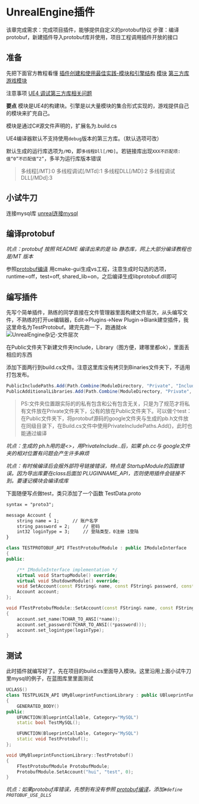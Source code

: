# UnrealEngine插件
该章完成需求：完成项目插件，能够提供自定义的protobuf协议
步骤：编译protobuf，新建插件导入protobuf库并使用，项目工程调用插件开放的接口
## 准备
先把下面官方教程看懂
[插件创建和使用最佳实践-模块和引擎结构](https://learn.unrealengine.com/course/2504894/module/5419430?moduletoken=UHxxnDLPW8TI4hATF7z-VjXcOoq6lY7968PN5GzFToXVmIfcqBSKFC8VUrzqw-K5&LPId=0)
[模块](https://docs.unrealengine.com/4.26/zh-CN/ProductionPipelines/BuildTools/UnrealBuildTool/ModuleFiles/)
[第三方库](https://docs.unrealengine.com/4.26/zh-CN/ProductionPipelines/BuildTools/UnrealBuildTool/ThirdPartyLibraries/)
[游戏模块](https://docs.unrealengine.com/4.26/zh-CN/ProgrammingAndScripting/GameplayArchitecture/Gameplay/)

注意事项
[UE4 调试第三方库相关问题](https://blog.csdn.net/mrbaolong/article/details/114947090)

**要点**
模块是UE4的构建块。引擎是以大量模块的集合形式实现的，游戏提供自己的模块来扩充自己。

模块是通过C#源文件声明的，扩展名为.build.cs

UE4编译器默认不支持使用`debug`版本的第三方库。（默认选项可改）

默认生成的运行库选项为`/MD`，即`多线程Dll[/MD]`。若链接库出现`XXX不匹配项: 值“0”不匹配值“2”`，多半为运行库版本错误
> 多线程[/MT]:0
多线程调试[/MTd]:1
多线程DLL[/MD]:2
多线程调试DLL[/MDd]:3

## 小试牛刀
连接mysql库 [unreal连接mysql](https://blog.csdn.net/shuizhidaoniaaa/article/details/120132778?spm=1001.2014.3001.5501)

## 编译protobuf

*坑点：protobuf 按照 README 编译出来的是 lib 静态库，网上大部分编译教程也是/MT 版本*

参照[protobuf编译](https://blog.csdn.net/shuizhidaoniaaa/article/details/119536343?spm=1001.2014.3001.5501)
用cmake-gui生成vs工程，注意生成时勾选的选项，runtime=off，test=off, shared_lib=on，之后编译生成libprotobuf.dll即可

## 编写插件
先写个简单插件，熟练的同学直接在文件管理器里面构建文件层次，从头编写文件，不熟练的打开ue编辑器，Edit->Plugins->New Plugin->Blank建空插件，我这里命名为TestProtobuf。建完先跑一下，跑通就ok
![UnrealEngine杂记-文件层次](Picture/UnrealEngine杂记-文件层次.png)

在Public文件夹下新建文件夹Include，Library（图方便，建哪里都ok），里面丢相应的东西

添加下面两行到build.cs文件。注意这里库没有拷贝到Binaries文件夹下，不适用打包发布。
```cs
PublicIncludePaths.Add(Path.Combine(ModuleDirectory, "Private", "Include"));
PublicAdditionalLibraries.Add(Path.Combine(ModuleDirectory, "Private", "Library", "libprotobuf.lib"));
```

> PS:文件夹位置跟实际的的私有包含和公有包含无关，只是为了规范才将私有文件放在Private文件夹下，公有的放在Public文件夹下。可以做个test：在Public文件夹下，将protobuf源码的google文件夹与生成的pb.h文件放在同级目录下，在Build.cs文件中使用PrivateIncludePaths.Add()，此时也能通过编译

*坑点：生成的 ph.h用的是<>，用PrivateInclude..后，如果 ph.cc与 google文件夹的相对位置有问题会产生许多麻烦*

*坑点：有时候编译后会报外部符号链接错误，特点是 StartupModule的函数错误。因为导出库要在class后面加 PLUGINNAME_API，否则使用插件会链接不到。要谨记模块会编译成库*

下面随便写点做test，类只添加了一个函数
TestData.proto
```txt
syntax = "proto3";

message Account {
    string name = 1;     // 账户名字
    string password = 2;     // 密码
    int32 loginType = 3;     // 登陆类型，0注册 1登陆
}
```

```cpp
class TESTPROTOBUF_API FTestProtobufModule : public IModuleInterface
{
public:

	/** IModuleInterface implementation */
	virtual void StartupModule() override;
	virtual void ShutdownModule() override;
	void SetAccount(const FString& name, const FString& password, const int32& loginType);
	Account account;
};
```
```cpp
void FTestProtobufModule::SetAccount(const FString& name, const FString& password, const int32& loginType)
{
	account.set_name(TCHAR_TO_ANSI(*name));
	account.set_password(TCHAR_TO_ANSI((*password)));
	account.set_logintype(loginType);
}
```

## 测试
此时插件就编写好了。先在项目的build.cs里面导入模块。这里沿用上面小试牛刀里mysql的例子，在蓝图库里里面测试
```cpp
UCLASS()
class TESTPLUGIN_API UMyBlueprintFunctionLibrary : public UBlueprintFunctionLibrary
{
	GENERATED_BODY()
public:
	UFUNCTION(BlueprintCallable, Category="MySQL")
	static bool TestMySQL();

	UFUNCTION(BlueprintCallable, Category="MySQL")
	static void TestProtobuf();
};
```
```cpp
void UMyBlueprintFunctionLibrary::TestProtobuf()
{
	FTestProtobufModule ProtobufModule;
	ProtobufModule.SetAccount("hui", "test", 0);
}
```

*坑点：如果protobuf库错误，先想到有没有参照 [protobuf编译](https://blog.csdn.net/shuizhidaoniaaa/article/details/119536343?spm=1001.2014.3001.5501)，添加`#define PROTOBUF_USE_DLLS`*